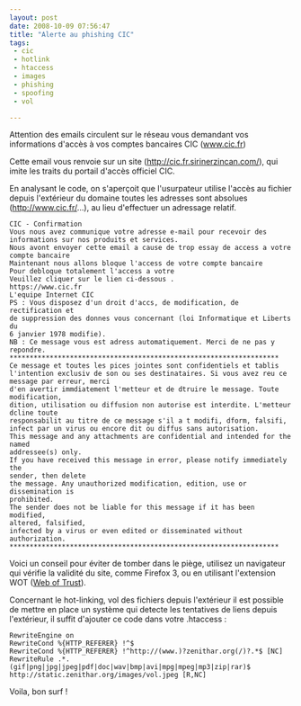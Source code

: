 ```yaml
---
layout: post
date: 2008-10-09 07:56:47
title: "Alerte au phishing CIC"
tags:
 - cic
 - hotlink
 - htaccess
 - images
 - phishing
 - spoofing
 - vol

---
```


Attention des emails circulent sur le réseau vous demandant vos informations d'accès à vos comptes bancaires CIC (www.cic.fr)

Cette email vous renvoie sur un site (http://cic.fr.sirinerzincan.com/), qui imite les traits du portail d'accès officiel CIC.

En analysant le code, on s'aperçoit que l'usurpateur utilise l'accès au fichier depuis l'extérieur du domaine toutes les adresses sont absolues (http://www.cic.fr/...), au lieu d'effectuer un adressage relatif.

```
CIC - Confirmation
Vous nous avez communique votre adresse e-mail pour recevoir des informations sur nos produits et services.
Nous avont envoyer cette email a cause de trop essay de access a votre compte bancaire
Maintenant nous allons bloque l'access de votre compte bancaire
Pour debloque totalement l'access a votre
Veuillez cliquer sur le lien ci-dessous .
https://www.cic.fr
L'equipe Internet CIC
PS : Vous disposez d'un droit d'accs, de modification, de rectification et
de suppression des donnes vous concernant (loi Informatique et Liberts du
6 janvier 1978 modifie).
NB : Ce message vous est adress automatiquement. Merci de ne pas y repondre.
*******************************************************************
Ce message et toutes les pices jointes sont confidentiels et tablis
l'intention exclusiv de son ou ses destinataires. Si vous avez reu ce message par erreur, merci
d'en avertir immdiatement l'metteur et de dtruire le message. Toute modification,
dition, utilisation ou diffusion non autorise est interdite. L'metteur dcline toute
responsabilit au titre de ce message s'il a t modifi, dform, falsifi, infect par un virus ou encore dit ou diffus sans autorisation.
This message and any attachments are confidential and intended for the named
addressee(s) only.
If you have received this message in error, please notify immediately the
sender, then delete
the message. Any unauthorized modification, edition, use or dissemination is
prohibited.
The sender does not be liable for this message if it has been modified,
altered, falsified,
infected by a virus or even edited or disseminated without authorization.
*******************************************************************
```

Voici un conseil pour éviter de tomber dans le piège, utilisez un navigateur qui vérifie la validité du site, comme Firefox 3, ou en utilisant l'extension WOT ([Web of Trust](http://www.mywot.com/)).

Concernant le hot-linking, vol des fichiers depuis l'extérieur il est possible de mettre en place un système qui detecte les tentatives de liens depuis l'extérieur, il suffit d'ajouter ce code dans votre .htaccess :

```
RewriteEngine on
RewriteCond %{HTTP_REFERER} !^$
RewriteCond %{HTTP_REFERER} !^http://(www.)?zenithar.org(/)?.*$ [NC]
RewriteRule .*.(gif|png|jpg|jpeg|pdf|doc|wav|bmp|avi|mpg|mpeg|mp3|zip|rar)$ http://static.zenithar.org/images/vol.jpeg [R,NC]
```

Voila, bon surf !
